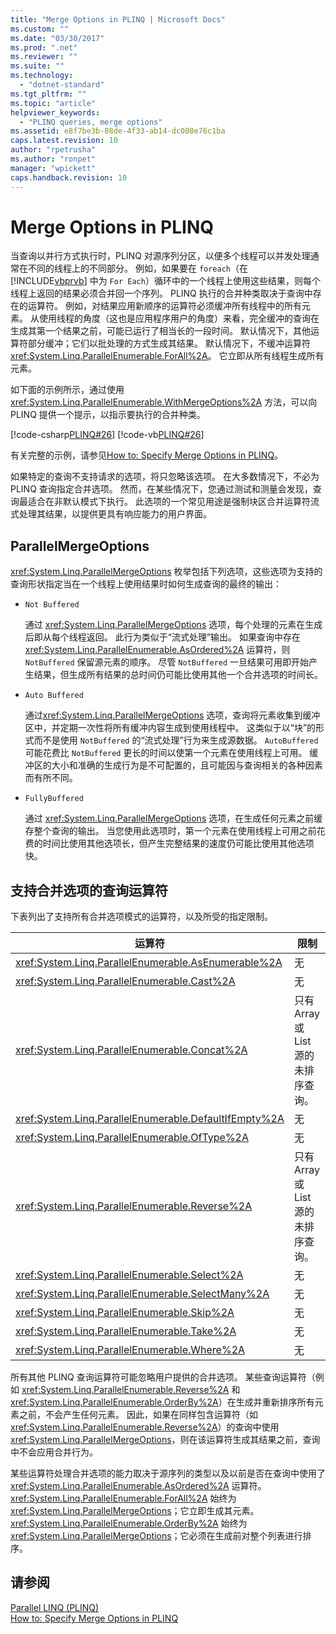 ```yaml
---
title: "Merge Options in PLINQ | Microsoft Docs"
ms.custom: ""
ms.date: "03/30/2017"
ms.prod: ".net"
ms.reviewer: ""
ms.suite: ""
ms.technology: 
  - "dotnet-standard"
ms.tgt_pltfrm: ""
ms.topic: "article"
helpviewer_keywords: 
  - "PLINQ queries, merge options"
ms.assetid: e8f7be3b-88de-4f33-ab14-dc008e76c1ba
caps.latest.revision: 10
author: "rpetrusha"
ms.author: "ronpet"
manager: "wpickett"
caps.handback.revision: 10
---
```

# Merge Options in PLINQ
当查询以并行方式执行时，PLINQ 对源序列分区，以便多个线程可以并发处理通常在不同的线程上的不同部分。  例如，如果要在 `foreach`（在 [!INCLUDE[vbprvb](../../../includes/vbprvb-md.md)] 中为 `For Each`）循环中的一个线程上使用这些结果，则每个线程上返回的结果必须合并回一个序列。  PLINQ 执行的合并种类取决于查询中存在的运算符。  例如，对结果应用新顺序的运算符必须缓冲所有线程中的所有元素。  从使用线程的角度（这也是应用程序用户的角度）来看，完全缓冲的查询在生成其第一个结果之前，可能已运行了相当长的一段时间。  默认情况下，其他运算符部分缓冲；它们以批处理的方式生成其结果。  默认情况下，不缓冲运算符 <xref:System.Linq.ParallelEnumerable.ForAll%2A>。  它立即从所有线程生成所有元素。  
  
 如下面的示例所示，通过使用 <xref:System.Linq.ParallelEnumerable.WithMergeOptions%2A> 方法，可以向 PLINQ 提供一个提示，以指示要执行的合并种类。  
  
 [!code-csharp[PLINQ#26](../../../samples/snippets/csharp/VS_Snippets_Misc/plinq/cs/plinqsamples.cs#26)]
 [!code-vb[PLINQ#26](../../../samples/snippets/visualbasic/VS_Snippets_Misc/plinq/vb/plinq2_vb.vb#26)]  
  
 有关完整的示例，请参见[How to: Specify Merge Options in PLINQ](../../../docs/standard/parallel-programming/how-to-specify-merge-options-in-plinq.md)。  
  
 如果特定的查询不支持请求的选项，将只忽略该选项。  在大多数情况下，不必为 PLINQ 查询指定合并选项。  然而，在某些情况下，您通过测试和测量会发现，查询最适合在非默认模式下执行。  此选项的一个常见用途是强制块区合并运算符流式处理其结果，以提供更具有响应能力的用户界面。  
  
## ParallelMergeOptions  
 <xref:System.Linq.ParallelMergeOptions> 枚举包括下列选项，这些选项为支持的查询形状指定当在一个线程上使用结果时如何生成查询的最终的输出：  
  
-   `Not Buffered`  
  
     通过 <xref:System.Linq.ParallelMergeOptions> 选项，每个处理的元素在生成后即从每个线程返回。  此行为类似于“流式处理”输出。  如果查询中存在 <xref:System.Linq.ParallelEnumerable.AsOrdered%2A> 运算符，则 `NotBuffered` 保留源元素的顺序。  尽管 `NotBuffered` 一旦结果可用即开始产生结果，但生成所有结果的总时间仍可能比使用其他一个合并选项的时间长。  
  
-   `Auto Buffered`  
  
     通过<xref:System.Linq.ParallelMergeOptions> 选项，查询将元素收集到缓冲区中，并定期一次性将所有缓冲内容生成到使用线程中。  这类似于以“块”的形式而不是使用 `NotBuffered` 的“流式处理”行为来生成源数据。  `AutoBuffered` 可能花费比 `NotBuffered` 更长的时间以使第一个元素在使用线程上可用。  缓冲区的大小和准确的生成行为是不可配置的，且可能因与查询相关的各种因素而有所不同。  
  
-   `FullyBuffered`  
  
     通过 <xref:System.Linq.ParallelMergeOptions> 选项，在生成任何元素之前缓存整个查询的输出。  当您使用此选项时，第一个元素在使用线程上可用之前花费的时间比使用其他选项长，但产生完整结果的速度仍可能比使用其他选项快。  
  
## 支持合并选项的查询运算符  
 下表列出了支持所有合并选项模式的运算符，以及所受的指定限制。  
  
|运算符|限制|  
|---------|--------|  
|<xref:System.Linq.ParallelEnumerable.AsEnumerable%2A>|无|  
|<xref:System.Linq.ParallelEnumerable.Cast%2A>|无|  
|<xref:System.Linq.ParallelEnumerable.Concat%2A>|只有 Array 或 List 源的未排序查询。|  
|<xref:System.Linq.ParallelEnumerable.DefaultIfEmpty%2A>|无|  
|<xref:System.Linq.ParallelEnumerable.OfType%2A>|无|  
|<xref:System.Linq.ParallelEnumerable.Reverse%2A>|只有 Array 或 List 源的未排序查询。|  
|<xref:System.Linq.ParallelEnumerable.Select%2A>|无|  
|<xref:System.Linq.ParallelEnumerable.SelectMany%2A>|无|  
|<xref:System.Linq.ParallelEnumerable.Skip%2A>|无|  
|<xref:System.Linq.ParallelEnumerable.Take%2A>|无|  
|<xref:System.Linq.ParallelEnumerable.Where%2A>|无|  
  
 所有其他 PLINQ 查询运算符可能忽略用户提供的合并选项。  某些查询运算符（例如 <xref:System.Linq.ParallelEnumerable.Reverse%2A> 和 <xref:System.Linq.ParallelEnumerable.OrderBy%2A>）在生成并重新排序所有元素之前，不会产生任何元素。  因此，如果在同样包含运算符（如 <xref:System.Linq.ParallelEnumerable.Reverse%2A>）的查询中使用 <xref:System.Linq.ParallelMergeOptions>，则在该运算符生成其结果之前，查询中不会应用合并行为。  
  
 某些运算符处理合并选项的能力取决于源序列的类型以及以前是否在查询中使用了 <xref:System.Linq.ParallelEnumerable.AsOrdered%2A> 运算符。  <xref:System.Linq.ParallelEnumerable.ForAll%2A> 始终为 <xref:System.Linq.ParallelMergeOptions>；它立即生成其元素。  <xref:System.Linq.ParallelEnumerable.OrderBy%2A> 始终为 <xref:System.Linq.ParallelMergeOptions>；它必须在生成前对整个列表进行排序。  
  
## 请参阅  
 [Parallel LINQ \(PLINQ\)](../../../docs/standard/parallel-programming/parallel-linq-plinq.md)   
 [How to: Specify Merge Options in PLINQ](../../../docs/standard/parallel-programming/how-to-specify-merge-options-in-plinq.md)